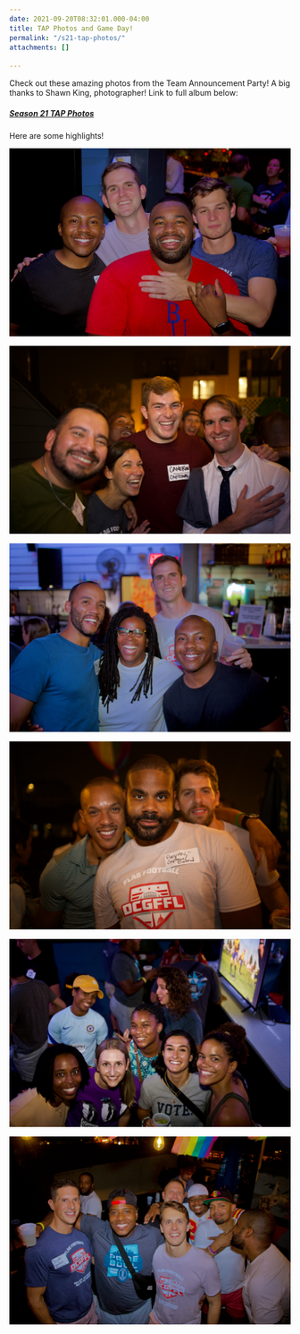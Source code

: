 ```yaml
---
date: 2021-09-20T08:32:01.000-04:00
title: TAP Photos and Game Day!
permalink: "/s21-tap-photos/"
attachments: []

---
```

Check out these amazing photos from the Team Announcement Party!  A big thanks to Shawn King, photographer!  Link to full album below:

##### [Season 21 TAP Photos](https://drive.google.com/drive/folders/1i3uNrUpwsuZ_7ccEHqqA-y3l31w3Utsg?usp=sharing)

Here are some highlights!

![](/img/s21_tap-4.jpeg)

![](/img/s21_tap-3.jpeg)

![](/img/s21_tap-6.jpeg)

![](/img/s21_tap-1.jpeg)

![](/img/s21_tap-2.jpeg)

![](/img/s21_tap-5.jpeg)